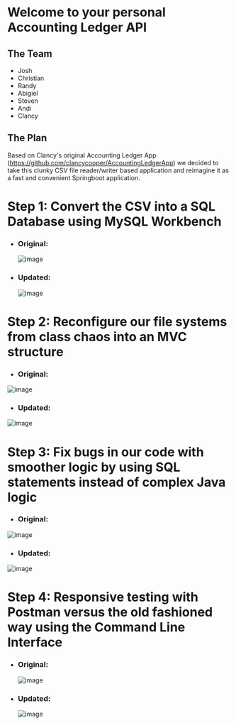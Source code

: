 # Welcome to your personal Accounting Ledger API
## The Team
- Josh
- Christian
- Randy
- Abigiel
- Steven
- Andi
- Clancy

## The Plan
Based on Clancy's original Accounting Ledger App (https://github.com/clancycooper/AccountingLedgerApp) we decided to take this clunky CSV file reader/writer based application and reimagine it as a fast and convenient Springboot application.    
  # Step 1: Convert the CSV into a SQL Database using MySQL Workbench
  - ### Original:  
    ![image](https://github.com/clancycooper/AccLedgerSpring/assets/141694194/429b5882-e4e8-4807-bfcf-4f523464f5aa)
  - ### Updated:  
    ![image](https://github.com/clancycooper/AccLedgerSpring/assets/141694194/0eda6166-0320-48f7-9c48-58104016ab2e)

   # Step 2: Reconfigure our file systems from class chaos into an MVC structure
  - ### Original:  
  ![image](https://github.com/clancycooper/AccLedgerSpring/assets/141694194/9e93c099-4cd5-4e50-b609-2bba668eeafb)
  - ### Updated:
  ![image](https://github.com/clancycooper/AccLedgerSpring/assets/141694194/e15a51c2-2c79-4a23-9942-7d52ea5d2ccf)

  # Step 3: Fix bugs in our code with smoother logic by using SQL statements instead of complex Java logic
  - ### Original:
   ![image](https://github.com/clancycooper/AccLedgerSpring/assets/141694194/ec0e9f86-7702-4b99-982a-edfafbae6dbe)
  - ### Updated:
   ![image](https://github.com/clancycooper/AccLedgerSpring/assets/141694194/85e0deee-25f4-4ca0-a9cc-1df570fb11f6)

   # Step 4: Responsive testing with Postman versus the old fashioned way using the Command Line Interface
   - ### Original:
     ![image](https://github.com/clancycooper/AccLedgerSpring/assets/141694194/f48fe0b5-ed20-42b0-89e7-9c4440393d0f)

   - ### Updated:
     ![image](https://github.com/clancycooper/AccLedgerSpring/assets/141694194/90b55642-8c24-4966-b3e4-aeefe5431b62)







